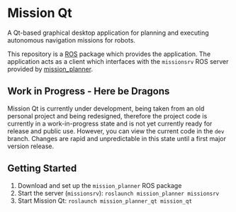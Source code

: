 # Mission Qt

A Qt-based graphical desktop application for planning and executing autonomous
navigation missions for robots.

This repository is a [ROS](https://wiki.ros.org/ROS/Introduction) package which
provides the application. The application acts as a client which interfaces with
the `missionsrv` ROS server provided by
[mission_planner](https://github.com/jackrgm/mission_planner).

## Work in Progress - Here be Dragons

Mission Qt is currently under development, being taken from an old personal project
and being redesigned, therefore the project code is currently in a
work-in-progress state and is not yet currently ready for release and public
use. However, you can view the current code in the `dev` branch. Changes are
rapid and unpredictable in this state until a first major version release.

## Getting Started

1. Download and set up the `mission_planner` ROS package
2. Start the server (`missionsrv`): `roslaunch mission_planner missionsrv`
3. Start Mission Qt: `roslaunch mission_planner_qt mission_qt`
